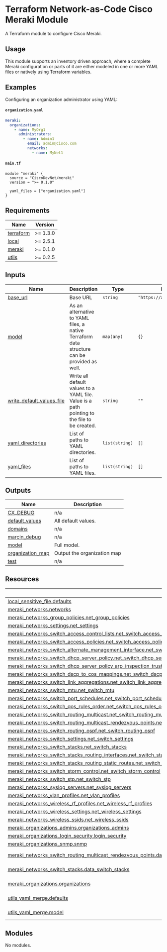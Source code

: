 <!-- BEGIN_TF_DOCS -->
# Terraform Network-as-Code Cisco Meraki Module

A Terraform module to configure Cisco Meraki.

## Usage

This module supports an inventory driven approach, where a complete Meraki configuration or parts of it are either modeled in one or more YAML files or natively using Terraform variables.

## Examples

Configuring an organization administrator using YAML:

#### `organization.yaml`

```yaml
meraki:
  organizations:
    - name: MyOrg1
      administrators:
        - name: Admin1
          email: admin@cisco.com
          networks:
            - name: MyNet1
```

#### `main.tf`

```hcl
module "meraki" {
  source = "CiscoDevNet/meraki"
  version = ">= 0.1.0"

  yaml_files = ["organization.yaml"]
}
```

## Requirements

| Name | Version |
|------|---------|
| <a name="requirement_terraform"></a> [terraform](#requirement\_terraform) | >= 1.3.0 |
| <a name="requirement_local"></a> [local](#requirement\_local) | >= 2.5.1 |
| <a name="requirement_meraki"></a> [meraki](#requirement\_meraki) | >= 0.1.0 |
| <a name="requirement_utils"></a> [utils](#requirement\_utils) | >= 0.2.5 |
## Inputs

| Name | Description | Type | Default | Required |
|------|-------------|------|---------|:--------:|
| <a name="input_base_url"></a> [base\_url](#input\_base\_url) | Base URL | `string` | `"https://api.meraki.com/"` | no |
| <a name="input_model"></a> [model](#input\_model) | As an alternative to YAML files, a native Terraform data structure can be provided as well. | `map(any)` | `{}` | no |
| <a name="input_write_default_values_file"></a> [write\_default\_values\_file](#input\_write\_default\_values\_file) | Write all default values to a YAML file. Value is a path pointing to the file to be created. | `string` | `""` | no |
| <a name="input_yaml_directories"></a> [yaml\_directories](#input\_yaml\_directories) | List of paths to YAML directories. | `list(string)` | `[]` | no |
| <a name="input_yaml_files"></a> [yaml\_files](#input\_yaml\_files) | List of paths to YAML files. | `list(string)` | `[]` | no |
## Outputs

| Name | Description |
|------|-------------|
| <a name="output_CX_DEBUG"></a> [CX\_DEBUG](#output\_CX\_DEBUG) | n/a |
| <a name="output_default_values"></a> [default\_values](#output\_default\_values) | All default values. |
| <a name="output_domains"></a> [domains](#output\_domains) | n/a |
| <a name="output_marcin_debug"></a> [marcin\_debug](#output\_marcin\_debug) | n/a |
| <a name="output_model"></a> [model](#output\_model) | Full model. |
| <a name="output_organization_map"></a> [organization\_map](#output\_organization\_map) | Output the organization map |
| <a name="output_test"></a> [test](#output\_test) | n/a |
## Resources

| Name | Type |
|------|------|
| [local_sensitive_file.defaults](https://registry.terraform.io/providers/hashicorp/local/latest/docs/resources/sensitive_file) | resource |
| [meraki_networks.networks](https://registry.terraform.io/providers/cisco-open/meraki/0.2.9-alpha/docs/resources/networks) | resource |
| [meraki_networks_group_policies.net_group_policies](https://registry.terraform.io/providers/cisco-open/meraki/0.2.9-alpha/docs/resources/networks_group_policies) | resource |
| [meraki_networks_settings.net_settings](https://registry.terraform.io/providers/cisco-open/meraki/0.2.9-alpha/docs/resources/networks_settings) | resource |
| [meraki_networks_switch_access_control_lists.net_switch_access_control_lists](https://registry.terraform.io/providers/cisco-open/meraki/0.2.9-alpha/docs/resources/networks_switch_access_control_lists) | resource |
| [meraki_networks_switch_access_policies.net_switch_access_policies](https://registry.terraform.io/providers/cisco-open/meraki/0.2.9-alpha/docs/resources/networks_switch_access_policies) | resource |
| [meraki_networks_switch_alternate_management_interface.net_switch_alternate_management_interface](https://registry.terraform.io/providers/cisco-open/meraki/0.2.9-alpha/docs/resources/networks_switch_alternate_management_interface) | resource |
| [meraki_networks_switch_dhcp_server_policy.net_switch_dhcp_server_policy](https://registry.terraform.io/providers/cisco-open/meraki/0.2.9-alpha/docs/resources/networks_switch_dhcp_server_policy) | resource |
| [meraki_networks_switch_dhcp_server_policy_arp_inspection_trusted_servers.net_switch_dhcp_server_policy_arp_inspection_trusted_servers](https://registry.terraform.io/providers/cisco-open/meraki/0.2.9-alpha/docs/resources/networks_switch_dhcp_server_policy_arp_inspection_trusted_servers) | resource |
| [meraki_networks_switch_dscp_to_cos_mappings.net_switch_dscp_to_cos_mappings](https://registry.terraform.io/providers/cisco-open/meraki/0.2.9-alpha/docs/resources/networks_switch_dscp_to_cos_mappings) | resource |
| [meraki_networks_switch_link_aggregations.net_switch_link_aggregations](https://registry.terraform.io/providers/cisco-open/meraki/0.2.9-alpha/docs/resources/networks_switch_link_aggregations) | resource |
| [meraki_networks_switch_mtu.net_switch_mtu](https://registry.terraform.io/providers/cisco-open/meraki/0.2.9-alpha/docs/resources/networks_switch_mtu) | resource |
| [meraki_networks_switch_port_schedules.net_switch_port_schedules](https://registry.terraform.io/providers/cisco-open/meraki/0.2.9-alpha/docs/resources/networks_switch_port_schedules) | resource |
| [meraki_networks_switch_qos_rules_order.net_switch_qos_rules_order](https://registry.terraform.io/providers/cisco-open/meraki/0.2.9-alpha/docs/resources/networks_switch_qos_rules_order) | resource |
| [meraki_networks_switch_routing_multicast.net_switch_routing_multicast](https://registry.terraform.io/providers/cisco-open/meraki/0.2.9-alpha/docs/resources/networks_switch_routing_multicast) | resource |
| [meraki_networks_switch_routing_multicast_rendezvous_points.net_switch_routing_multicast_rendezvous_points](https://registry.terraform.io/providers/cisco-open/meraki/0.2.9-alpha/docs/resources/networks_switch_routing_multicast_rendezvous_points) | resource |
| [meraki_networks_switch_routing_ospf.net_switch_routing_ospf](https://registry.terraform.io/providers/cisco-open/meraki/0.2.9-alpha/docs/resources/networks_switch_routing_ospf) | resource |
| [meraki_networks_switch_settings.net_switch_settings](https://registry.terraform.io/providers/cisco-open/meraki/0.2.9-alpha/docs/resources/networks_switch_settings) | resource |
| [meraki_networks_switch_stacks.net_switch_stacks](https://registry.terraform.io/providers/cisco-open/meraki/0.2.9-alpha/docs/resources/networks_switch_stacks) | resource |
| [meraki_networks_switch_stacks_routing_interfaces.net_switch_stacks_routing_interfaces](https://registry.terraform.io/providers/cisco-open/meraki/0.2.9-alpha/docs/resources/networks_switch_stacks_routing_interfaces) | resource |
| [meraki_networks_switch_stacks_routing_static_routes.net_switch_stacks_routing_static_routes](https://registry.terraform.io/providers/cisco-open/meraki/0.2.9-alpha/docs/resources/networks_switch_stacks_routing_static_routes) | resource |
| [meraki_networks_switch_storm_control.net_switch_storm_control](https://registry.terraform.io/providers/cisco-open/meraki/0.2.9-alpha/docs/resources/networks_switch_storm_control) | resource |
| [meraki_networks_switch_stp.net_switch_stp](https://registry.terraform.io/providers/cisco-open/meraki/0.2.9-alpha/docs/resources/networks_switch_stp) | resource |
| [meraki_networks_syslog_servers.net_syslog_servers](https://registry.terraform.io/providers/cisco-open/meraki/0.2.9-alpha/docs/resources/networks_syslog_servers) | resource |
| [meraki_networks_vlan_profiles.net_vlan_profiles](https://registry.terraform.io/providers/cisco-open/meraki/0.2.9-alpha/docs/resources/networks_vlan_profiles) | resource |
| [meraki_networks_wireless_rf_profiles.net_wireless_rf_profiles](https://registry.terraform.io/providers/cisco-open/meraki/0.2.9-alpha/docs/resources/networks_wireless_rf_profiles) | resource |
| [meraki_networks_wireless_settings.net_wireless_settings](https://registry.terraform.io/providers/cisco-open/meraki/0.2.9-alpha/docs/resources/networks_wireless_settings) | resource |
| [meraki_networks_wireless_ssids.net_wireless_ssids](https://registry.terraform.io/providers/cisco-open/meraki/0.2.9-alpha/docs/resources/networks_wireless_ssids) | resource |
| [meraki_organizations_admins.organizations_admins](https://registry.terraform.io/providers/cisco-open/meraki/0.2.9-alpha/docs/resources/organizations_admins) | resource |
| [meraki_organizations_login_security.login_security](https://registry.terraform.io/providers/cisco-open/meraki/0.2.9-alpha/docs/resources/organizations_login_security) | resource |
| [meraki_organizations_snmp.snmp](https://registry.terraform.io/providers/cisco-open/meraki/0.2.9-alpha/docs/resources/organizations_snmp) | resource |
| [meraki_networks_switch_routing_multicast_rendezvous_points.data_rendezvous_points](https://registry.terraform.io/providers/cisco-open/meraki/0.2.9-alpha/docs/data-sources/networks_switch_routing_multicast_rendezvous_points) | data source |
| [meraki_networks_switch_stacks.data_switch_stacks](https://registry.terraform.io/providers/cisco-open/meraki/0.2.9-alpha/docs/data-sources/networks_switch_stacks) | data source |
| [meraki_organizations.organizations](https://registry.terraform.io/providers/cisco-open/meraki/0.2.9-alpha/docs/data-sources/organizations) | data source |
| [utils_yaml_merge.defaults](https://registry.terraform.io/providers/netascode/utils/latest/docs/data-sources/yaml_merge) | data source |
| [utils_yaml_merge.model](https://registry.terraform.io/providers/netascode/utils/latest/docs/data-sources/yaml_merge) | data source |
## Modules

No modules.
<!-- END_TF_DOCS -->
